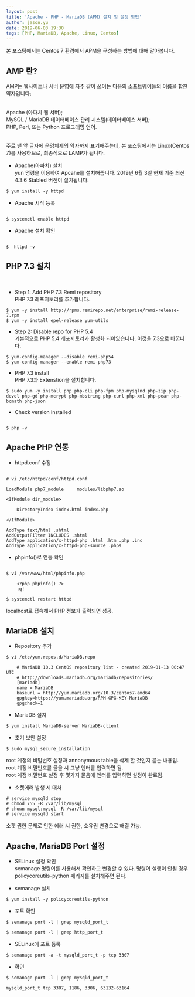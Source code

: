 ```yaml
---
layout: post
title: 'Apache - PHP - MariaDB (APM) 설치 및 설정 방법'
author: jason.yu
date: 2019-06-03 19:30
tags: [PHP, MariaDB, Apache, Linux, Centos]
---
```


본 포스팅에서는 Centos 7 환경에서 APM을 구성하는 방법에 대해 알아봅니다.

AMP 란?
-----------
AMP는 웹사이트나 서버 운영에 자주 같이 쓰이는 다음의 소프트웨어들의 이름을 합한 약자입니다:<br><br>

Apache (아파치 웹 서버);<br>
MySQL / MariaDB 데이터베이스 관리 시스템(데이터베이스 서버);<br>
PHP, Perl, 또는 Python 프로그래밍 언어.<br><br>

주로 맨 앞 글자에 운영체제의 약자까지 표기해주는데, 본 포스팅에서는 Linux(Centos 7)를 사용하므로, 최종적으로 LAMP가 됩니다.


- Apache(아파치) 설치<br>
yun 명령을 이용하여 Apcahe를 설치해줍니다. 2019년 6월 3일 현재 기준 최신 4.3.6 Stabled 버전이 설치됩니다.

```
$ yum install -y httpd

```

- Apache 시작 등록

```

$ systemctl enable httpd

```
- Apache 설치 확인

```

$  httpd -v

```


PHP 7.3 설치
----------

 <br>

- Step 1: Add PHP 7.3 Remi repository <br>
PHP 7.3 레포지토리를 추가합니다.

```
$ yum -y install http://rpms.remirepo.net/enterprise/remi-release-7.rpm 
$ yum -y install epel-release yum-utils

```


- Step 2: Disable repo for PHP 5.4<br>
기본적으로 PHP 5.4 레포지토리가 활성화 되어있습니다. 이것을 7.3으로 바꿉니다.
```
$ yum-config-manager --disable remi-php54
$ yum-config-manager --enable remi-php73
```


- PHP 7.3 install<br>
PHP 7.3과 Extenstion을 설치합니다.

```
$ sudo yum -y install php php-cli php-fpm php-mysqlnd php-zip php-devel php-gd php-mcrypt php-mbstring php-curl php-xml php-pear php-bcmath php-json
```

- Check version installed

```

$ php -v

```


Apache PHP 연동
----------

- httpd.conf 수정

```

# vi /etc/httpd/conf/httpd.conf

LoadModule php7_module     modules/libphp7.so

<IfModule dir_module>

    DirectoryIndex index.html index.php

</IfModule>

AddType text/html .shtml
AddOutputFilter INCLUDES .shtml
AddType application/x-httpd-php .html .htm .php .inc
AddType application/x-httpd-php-source .phps

```

- phpinfo()로 연동 확인

```

$ vi /var/www/html/phpinfo.php

    <?php phpinfo() ?>
    :q!

$ systemctl restart httpd

```
localhost로 접속해서 PHP 정보가 출력되면 성공.


MariaDB 설치
----------

- Repository 추가

```
$ vi /etc/yum.repos.d/MariaDB.repo

    # MariaDB 10.3 CentOS repository list - created 2019-01-13 00:47 UTC
    # http://downloads.mariadb.org/mariadb/repositories/
    [mariadb]
    name = MariaDB
    baseurl = http://yum.mariadb.org/10.3/centos7-amd64
    gpgkey=https://yum.mariadb.org/RPM-GPG-KEY-MariaDB
    gpgcheck=1

```

- MariaDB 설치

```
$ yum install MariaDB-server MariaDB-client
```

- 초기 보안 설정

```
$ sudo mysql_secure_installation
```
root 계정의 비밀번호 설정과 annonymous table을 삭제 할 것인지 묻는 내용임.<br>
root 계정 비밀번호를 물을 시 그냥 엔터를 입력하면 됨.<br>
root 계정 비밀번호 설정 후 몇가지 물음에 엔터를 입력하면 설정이 완료됨.<br>

- 소켓에러 발생 시 대처

```
# service mysqld stop
# chmod 755 -R /var/lib/mysql
# chown mysql:mysql -R /var/lib/mysql
# service mysqld start
```

소켓 권한 문제로 인한 에러 시 권한, 소유권 변경으로 해결 가능.

Apache, MariaDB Port 설정
----------

- SELinux 설정 확인 <br>
semanage 명령어를 사용해서 확인하고 변경할 수 있다.
명령어 실행이 안될 경우 policycoreutils-python 패키지를 설치해주면 된다.

- semanage 설치

```
$ yum install -y policycoreutils-python
```


- 포트 확인

```
$ semanage port -l | grep mysqld_port_t

$ semanage port -l | grep http_port_t

```

- SELinux에 포트 등록

```
$ semanage port -a -t mysqld_port_t -p tcp 3307

```

- 확인

```
$ semanage port -l | grep mysqld_port_t

mysqld_port_t tcp 3307, 1186, 3306, 63132-63164
```

